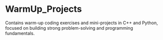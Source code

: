 # WarmUp_Projects
Contains warm-up coding exercises and mini-projects in C++ and Python, focused on building strong problem-solving and programming fundamentals.
